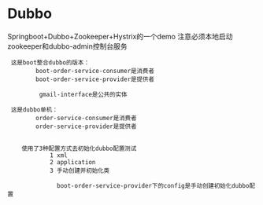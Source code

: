# Dubbo  
  Springboot+Dubbo+Zookeeper+Hystrix的一个demo
  注意必须本地启动zookeeper和dubbo-admin控制台服务

     这是boot整合dubbo的版本：
            boot-order-service-consumer是消费者
            boot-order-service-provider是提供者
        
             gmail-interface是公共的实体

     这是dubbo单机：        
            order-service-consumer是消费者
            order-service-provider是提供者
           
                    
        使用了3种配置方式去初始化dubbo配置测试
                1 xml
                2 application
                3 手动创建并初始化类
                
                  boot-order-service-provider下的config是手动创建初始化dubbo配置
                      
      
     
